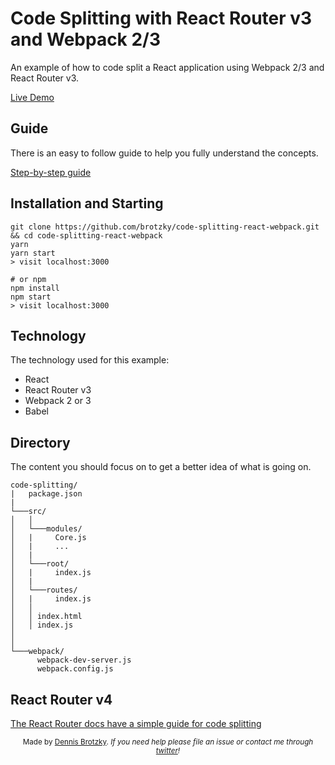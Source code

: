 # Code Splitting with React Router v3 and Webpack 2/3

An example of how to code split a React application using Webpack 2/3 and React Router v3.

[Live Demo](http://brotzky.co/code-splitting/)

## Guide

There is an easy to follow guide to help you fully understand the concepts.

[Step-by-step guide](http://brotzky.co/blog/a-beginners-step-by-step-guide-to-code-splitting-with-webpack-2-and-react-router/)

## Installation and Starting

```
git clone https://github.com/brotzky/code-splitting-react-webpack.git && cd code-splitting-react-webpack
yarn
yarn start
> visit localhost:3000

# or npm
npm install
npm start
> visit localhost:3000
```

## Technology

The technology used for this example:

* React
* React Router v3
* Webpack 2 or 3
* Babel


## Directory

The content you should focus on to get a better idea of what is going on.

```
code-splitting/
|   package.json
|
└───src/
│   │
│   └───modules/
│   |     Core.js
│   |     ...
│   |
│   └───root/
│   |     index.js
│   |
│   └───routes/
│   |     index.js
│   │ 
│   │ index.html
│   │ index.js
│   
│   
└───webpack/
      webpack-dev-server.js
      webpack.config.js
```

## React Router v4
[The React Router docs have a simple guide for code splitting](https://reacttraining.com/react-router/web/guides/code-splitting)

<div align="center">
  <sub>Made by <a href="https://twitter.com/_brotzky">Dennis Brotzky</a>. <i>If you need help please file an issue or contact me through <a href="https://twitter.com/_brotzky">twitter</a>!</i></sub>
</div>
